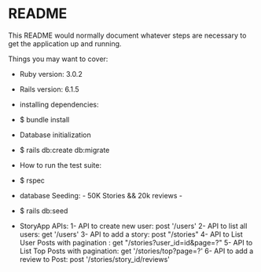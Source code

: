 # README

This README would normally document whatever steps are necessary to get the
application up and running.

Things you may want to cover:

* Ruby version: 3.0.2
* Rails version: 6.1.5

* installing dependencies:
- $ bundle install

* Database initialization
- $ rails db:create db:migrate

* How to run the test suite:
- $ rspec

* database Seeding: - 50K Stories && 20k reviews -
- $ rails db:seed

* StoryApp APIs:
1- API to create new user:                          post '/users'
2- API to list all users:                           get '/users'
3- API to add a story:                              post "/stories"
4- API to List User Posts with pagination :         get  "/stories?user_id=id&page=?"
5- API to List Top Posts with pagination:           get  '/stories/top?page=?'
6- API to add a review to Post:                     post  '/stories/story_id/reviews'


